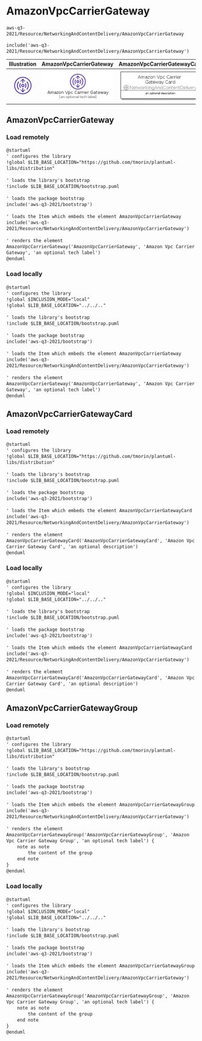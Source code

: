 # AmazonVpcCarrierGateway


```text
aws-q3-2021/Resource/NetworkingAndContentDelivery/AmazonVpcCarrierGateway
```

```text
include('aws-q3-2021/Resource/NetworkingAndContentDelivery/AmazonVpcCarrierGateway')
```



| Illustration | AmazonVpcCarrierGateway | AmazonVpcCarrierGatewayCard | AmazonVpcCarrierGatewayGroup |
| :---: | :---: | :---: | :---: |
| ![illustration for Illustration](../../../aws-q3-2021/Resource/NetworkingAndContentDelivery/AmazonVpcCarrierGateway.png) | ![illustration for AmazonVpcCarrierGateway](../../../aws-q3-2021/Resource/NetworkingAndContentDelivery/AmazonVpcCarrierGateway.Local.png) | ![illustration for AmazonVpcCarrierGatewayCard](../../../aws-q3-2021/Resource/NetworkingAndContentDelivery/AmazonVpcCarrierGatewayCard.Local.png) | ![illustration for AmazonVpcCarrierGatewayGroup](../../../aws-q3-2021/Resource/NetworkingAndContentDelivery/AmazonVpcCarrierGatewayGroup.Local.png) |




## AmazonVpcCarrierGateway

### Load remotely
```plantuml
@startuml
' configures the library
!global $LIB_BASE_LOCATION="https://github.com/tmorin/plantuml-libs/distribution"

' loads the library's bootstrap
!include $LIB_BASE_LOCATION/bootstrap.puml

' loads the package bootstrap
include('aws-q3-2021/bootstrap')

' loads the Item which embeds the element AmazonVpcCarrierGateway
include('aws-q3-2021/Resource/NetworkingAndContentDelivery/AmazonVpcCarrierGateway')

' renders the element
AmazonVpcCarrierGateway('AmazonVpcCarrierGateway', 'Amazon Vpc Carrier Gateway', 'an optional tech label')
@enduml
```

### Load locally
```plantuml
@startuml
' configures the library
!global $INCLUSION_MODE="local"
!global $LIB_BASE_LOCATION="../../.."

' loads the library's bootstrap
!include $LIB_BASE_LOCATION/bootstrap.puml

' loads the package bootstrap
include('aws-q3-2021/bootstrap')

' loads the Item which embeds the element AmazonVpcCarrierGateway
include('aws-q3-2021/Resource/NetworkingAndContentDelivery/AmazonVpcCarrierGateway')

' renders the element
AmazonVpcCarrierGateway('AmazonVpcCarrierGateway', 'Amazon Vpc Carrier Gateway', 'an optional tech label')
@enduml
```

## AmazonVpcCarrierGatewayCard

### Load remotely
```plantuml
@startuml
' configures the library
!global $LIB_BASE_LOCATION="https://github.com/tmorin/plantuml-libs/distribution"

' loads the library's bootstrap
!include $LIB_BASE_LOCATION/bootstrap.puml

' loads the package bootstrap
include('aws-q3-2021/bootstrap')

' loads the Item which embeds the element AmazonVpcCarrierGatewayCard
include('aws-q3-2021/Resource/NetworkingAndContentDelivery/AmazonVpcCarrierGateway')

' renders the element
AmazonVpcCarrierGatewayCard('AmazonVpcCarrierGatewayCard', 'Amazon Vpc Carrier Gateway Card', 'an optional description')
@enduml
```

### Load locally
```plantuml
@startuml
' configures the library
!global $INCLUSION_MODE="local"
!global $LIB_BASE_LOCATION="../../.."

' loads the library's bootstrap
!include $LIB_BASE_LOCATION/bootstrap.puml

' loads the package bootstrap
include('aws-q3-2021/bootstrap')

' loads the Item which embeds the element AmazonVpcCarrierGatewayCard
include('aws-q3-2021/Resource/NetworkingAndContentDelivery/AmazonVpcCarrierGateway')

' renders the element
AmazonVpcCarrierGatewayCard('AmazonVpcCarrierGatewayCard', 'Amazon Vpc Carrier Gateway Card', 'an optional description')
@enduml
```

## AmazonVpcCarrierGatewayGroup

### Load remotely
```plantuml
@startuml
' configures the library
!global $LIB_BASE_LOCATION="https://github.com/tmorin/plantuml-libs/distribution"

' loads the library's bootstrap
!include $LIB_BASE_LOCATION/bootstrap.puml

' loads the package bootstrap
include('aws-q3-2021/bootstrap')

' loads the Item which embeds the element AmazonVpcCarrierGatewayGroup
include('aws-q3-2021/Resource/NetworkingAndContentDelivery/AmazonVpcCarrierGateway')

' renders the element
AmazonVpcCarrierGatewayGroup('AmazonVpcCarrierGatewayGroup', 'Amazon Vpc Carrier Gateway Group', 'an optional tech label') {
    note as note
        the content of the group
    end note
}
@enduml
```

### Load locally
```plantuml
@startuml
' configures the library
!global $INCLUSION_MODE="local"
!global $LIB_BASE_LOCATION="../../.."

' loads the library's bootstrap
!include $LIB_BASE_LOCATION/bootstrap.puml

' loads the package bootstrap
include('aws-q3-2021/bootstrap')

' loads the Item which embeds the element AmazonVpcCarrierGatewayGroup
include('aws-q3-2021/Resource/NetworkingAndContentDelivery/AmazonVpcCarrierGateway')

' renders the element
AmazonVpcCarrierGatewayGroup('AmazonVpcCarrierGatewayGroup', 'Amazon Vpc Carrier Gateway Group', 'an optional tech label') {
    note as note
        the content of the group
    end note
}
@enduml
```

